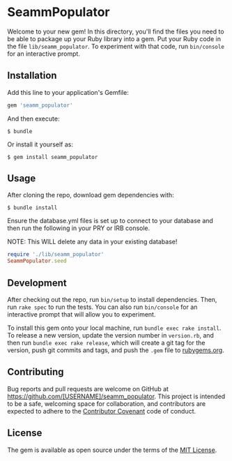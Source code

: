 # SeammPopulator

Welcome to your new gem! In this directory, you'll find the files you need to be able to package up your Ruby library into a gem. Put your Ruby code in the file `lib/seamm_populator`. To experiment with that code, run `bin/console` for an interactive prompt.

## Installation

Add this line to your application's Gemfile:

```ruby
gem 'seamm_populator'
```

And then execute:

    $ bundle

Or install it yourself as:

    $ gem install seamm_populator

## Usage

After cloning the repo, download gem dependencies with:

    $ bundle install

Ensure the database.yml files is set up to connect to your database and then run the following in your PRY or IRB console.

NOTE: This WILL delete any data in your existing database!

```ruby
require './lib/seamm_populator'
SeammPopulator.seed
```

## Development

After checking out the repo, run `bin/setup` to install dependencies. Then, run `rake spec` to run the tests. You can also run `bin/console` for an interactive prompt that will allow you to experiment.

To install this gem onto your local machine, run `bundle exec rake install`. To release a new version, update the version number in `version.rb`, and then run `bundle exec rake release`, which will create a git tag for the version, push git commits and tags, and push the `.gem` file to [rubygems.org](https://rubygems.org).

## Contributing

Bug reports and pull requests are welcome on GitHub at https://github.com/[USERNAME]/seamm_populator. This project is intended to be a safe, welcoming space for collaboration, and contributors are expected to adhere to the [Contributor Covenant](contributor-covenant.org) code of conduct.


## License

The gem is available as open source under the terms of the [MIT License](http://opensource.org/licenses/MIT).

